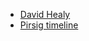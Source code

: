 -  [David Healy](https://pubmed.ncbi.nlm.nih.gov/19201545/)
- [Pirsig timeline](http://psybertron.org/timeline.html)